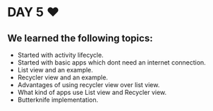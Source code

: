 # DAY 5 :heart:
## We learned the following topics:
* Started with activity lifecycle.
* Started with basic apps which dont need an internet connection.
* List view and an example.
* Recycler view and an example.
* Advantages of using recycler view over list view.
* What kind of apps use List view and Recycler view.
* Butterknife implementation.
